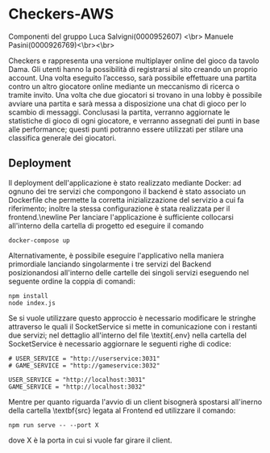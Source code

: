# Checkers-AWS

Componenti del gruppo
Luca Salvigni(0000952607)
<\br>
Manuele Pasini(0000926769)<\br><\br>

Checkers e rappresenta una versione multiplayer online del gioco da tavolo Dama.
Gli utenti hanno la possibilità di registrarsi al sito creando un proprio account.
Una volta eseguito l’accesso, sarà possibile effettuare una partita contro un altro giocatore online mediante un meccanismo di ricerca o tramite invito.
Una volta che due giocatori si trovano in una lobby è possibile avviare una partita e sarà messa a disposizione una chat di gioco per lo scambio di messaggi.
Conclusasi la partita, verranno aggiornate le statistiche di gioco di ogni giocatore, e verranno assegnati dei punti in base alle performance; questi punti potranno essere utilizzati per stilare una classifica generale dei giocatori.

## Deployment
Il deployment dell'applicazione è stato realizzato mediante Docker: ad ognuno dei tre servizi che compongono il backend è stato associato un Dockerfile che permette la corretta inizializzazione del servizio a cui fa riferimento; inoltre la stessa configurazione è stata realizzata per il frontend.\newline
Per lanciare l'applicazione è sufficiente collocarsi all'interno della cartella di progetto ed eseguire il comando
<pre><code>docker-compose up
</code></pre>

Alternativamente, è possibile eseguire l'applicativo nella maniera primordiale lanciando singolarmente i tre servizi del Backend posizionandosi all'interno delle cartelle dei singoli servizi eseguendo nel seguente ordine la coppia di comandi:
<pre><code>npm install
node index.js
</code></pre>

Se si vuole utilizzare questo approccio è necessario modificare le stringhe attraverso le quali il SocketService si mette in comunicazione con i restanti due servizi; nel dettaglio all'interno del file \textit{.env} nella cartella del SocketService è necessario aggiornare le seguenti righe di codice:
<pre><code># USER_SERVICE = "http://userservice:3031"
# GAME_SERVICE = "http://gameservice:3032"

USER_SERVICE = "http://localhost:3031"
GAME_SERVICE = "http://localhost:3032"
</code></pre>
Mentre per quanto riguarda l'avvio di un client bisognerà spostarsi all'inerno della cartella \textbf{src} legata al Frontend ed utilizzare il comando:
<pre><code>npm run serve -- --port X
</code></pre>
dove X è la porta in cui si vuole far girare il client.
